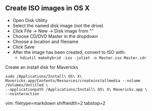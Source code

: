 ## Create ISO images in OS X ##

- Open Disk Utility
- Select the named disk image (not the drive)
- Click File -> New -> Disk image from "<named image>"
- Choose CD/DVD Master in the dropdown
- Choose a location and filename
- Click Save
- After the image has been created, convert to ISO with:
  - `hdiutil makehybrid -iso -joliet -o Master.iso Master.cdr`

Create an install disk for Mavericks

    sudo /Applications/Install\ OS\ X\ Mavericks.app/Contents/Resources/createinstallmedia --volume /Volumes/Untitled \
    --applicationpath /Applications/Install\ OS\ X\ Mavericks.app \
    --nointeraction

vim: filetype=markdown shiftwidth=2 tabstop=2
